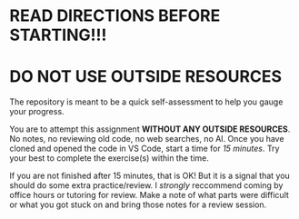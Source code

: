 # READ DIRECTIONS BEFORE STARTING!!!
# DO NOT USE OUTSIDE RESOURCES

The repository is meant to be a quick self-assessment to help you gauge your progress.

You are to attempt this assignment **WITHOUT ANY OUTSIDE RESOURCES**. No notes, no reviewing old code, no web searches, no AI. Once you have cloned and opened the code in VS Code, start a time for *15 minutes*. Try your best to complete the exercise(s) within the time.

If you are not finished after 15 minutes, that is OK! But it is a signal that you should do some extra practice/review. I *strongly* reccommend coming by office hours or tutoring for review. Make a note of what parts were difficult or what you got stuck on and bring those notes for a review session.
